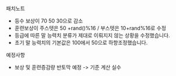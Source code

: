 패치노트
- 등수 보상이 70 50 30으로 감소 
- 훈련보상이 주스텟은 50 +rand()%16 / 부스텟은 10+rand%16로 수정
- 등급에 따른 말 능력치 분류가 제대로 이뤄지지 않는 상황을 수정했습니다.
- 초기 말 능력치의 기본값은 100에서 50으로 하향조정했습니다.

예정사항
- 보상 및 훈련증감량 반토막 예정 -> 기준 계산 실수
